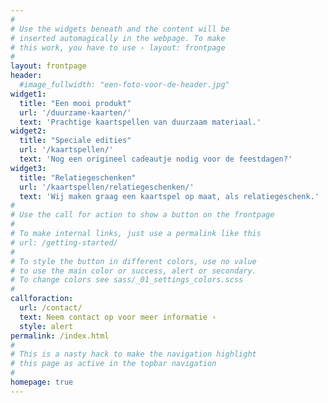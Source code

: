 ```yaml
---
#
# Use the widgets beneath and the content will be
# inserted automagically in the webpage. To make
# this work, you have to use › layout: frontpage
#
layout: frontpage
header:
  #image_fullwidth: "een-foto-voor-de-header.jpg"
widget1:
  title: "Een mooi produkt"
  url: '/duurzame-kaarten/'
  text: 'Prachtige kaartspellen van duurzaam materiaal.'
widget2:
  title: "Speciale edities"
  url: '/kaartspellen/'
  text: 'Nog een origineel cadeautje nodig voor de feestdagen?'
widget3:
  title: "Relatiegeschenken"
  url: '/kaartspellen/relatiegeschenken/'
  text: 'Wij maken graag een kaartspel op maat, als relatiegeschenk.'
#
# Use the call for action to show a button on the frontpage
#
# To make internal links, just use a permalink like this
# url: /getting-started/
#
# To style the button in different colors, use no value
# to use the main color or success, alert or secondary.
# To change colors see sass/_01_settings_colors.scss
#
callforaction:
  url: /contact/
  text: Neem contact op voor meer informatie ›
  style: alert
permalink: /index.html
#
# This is a nasty hack to make the navigation highlight
# this page as active in the topbar navigation
#
homepage: true
---
```

